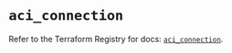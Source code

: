 # `aci_connection`

Refer to the Terraform Registry for docs: [`aci_connection`](https://registry.terraform.io/providers/ciscodevnet/aci/2.17.0/docs/resources/connection).
